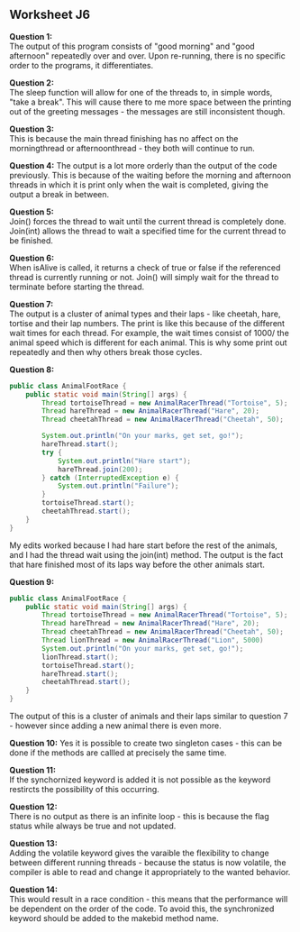 ## Worksheet J6

**Question 1:**  
The output of this program consists of "good morning" and "good afternoon" repeatedly over and over. Upon re-running, there is no specific order to the programs, it differentiates.  

**Question 2:**  
The sleep function will allow for one of the threads to, in simple words, "take a break". This will cause there to me more space between the printing out of the greeting messages - the messages are still inconsistent though.  

**Question 3:**  
This is because the main thread finishing has no affect on the morningthread or afternoonthread - they both will continue to run.  

**Question 4:** 
The output is a lot more orderly than the output of the code previously. This is because of the waiting before the morning and afternoon threads in which it is print only when the wait is completed, giving the output a break in between.  

**Question 5:**  
Join() forces the thread to wait until the current thread is completely done. Join(int) allows the thread to wait a specified time for the current thread to be finished.  

**Question 6:**  
When isAlive is called, it returns a check of true or false if the referenced thread is currently running or not. Join() will simply wait for the thread to terminate before starting the thread.  

**Question 7:**  
The output is a cluster of animal types and their laps - like cheetah, hare, tortise and their lap numbers. The print is like this because of the different wait times for each thread. For example, the wait times consist of 1000/ the animal speed which is different for each animal. This is why some print out repeatedly and then why others break those cycles.  

**Question 8:**  
``` Java
public class AnimalFootRace {
    public static void main(String[] args) {
        Thread tortoiseThread = new AnimalRacerThread("Tortoise", 5);
        Thread hareThread = new AnimalRacerThread("Hare", 20);
        Thread cheetahThread = new AnimalRacerThread("Cheetah", 50);

        System.out.println("On your marks, get set, go!");
        hareThread.start();
        try {
            System.out.println("Hare start");
            hareThread.join(200);
        } catch (InterruptedException e) {
            System.out.println("Failure");
        }
        tortoiseThread.start();
        cheetahThread.start();
    }
}
```
My edits worked because I had hare start before the rest of the animals, and I had the thread wait using the join(int) method. The output is the fact that hare finished most of its laps way before the other animals start.

**Question 9:**  
``` Java
public class AnimalFootRace {
    public static void main(String[] args) {
        Thread tortoiseThread = new AnimalRacerThread("Tortoise", 5);
        Thread hareThread = new AnimalRacerThread("Hare", 20);
        Thread cheetahThread = new AnimalRacerThread("Cheetah", 50);
        Thread lionThread = new AnimalRacerThread("Lion", 5000)
        System.out.println("On your marks, get set, go!");
        lionThread.start();
        tortoiseThread.start();
        hareThread.start();
        cheetahThread.start();
    }
}
```
The output of this is a cluster of animals and their laps similar to question 7 - however since adding a new animal there is even more.

**Question 10:**
Yes it is possible to create two singleton cases - this can be done if the methods are callled at precisely the same time.  

**Question 11:**  
If the synchornized keyword is added it is not possible as the keyword restircts the possibility of this occurring.  

**Question 12:**  
There is no output as there is an infinite loop - this is because the flag status while always be true and not updated.  

**Question 13:**  
Adding the volatile keyword gives the varaible the flexibility to change between different running threads - because the status is now volatile, the compiler is able to read and change it appropriately to the wanted behavior.  

**Question 14:**  
This would result in a race condition - this means that the performance will be dependent on the order of the code. To avoid this, the synchronized keyword should be added to the makebid method name. 


